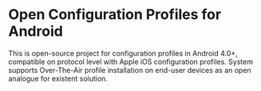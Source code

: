 
Open Configuration Profiles for Android
======================

This is open-source project for configuration profiles in Android 4.0+, compatible on protocol level with Apple iOS configuration profiles. System supports Over-The-Air profile installation on end-user devices as an open analogue for existent solution.
